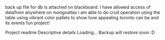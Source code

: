 back up file for db is attached on blackboard. 
I have allowed access of datafrom anywhere on mongoatlas
i am able to do crud operation using the table
using vibrant color pallets to show how appealing toronto can be and its events
fun project! 

Project readme Descriptive details Loading... Backup will restore soon :D 
